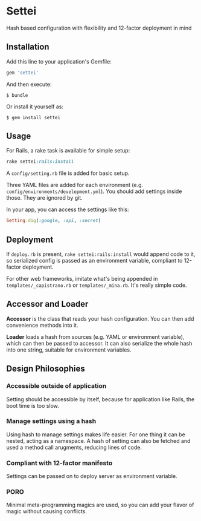 # Settei

Hash based configuration with flexibility and 12-factor deployment in mind

## Installation

Add this line to your application's Gemfile:

```ruby
gem 'settei'
```

And then execute:

    $ bundle

Or install it yourself as:

    $ gem install settei

## Usage

For Rails, a rake task is available for simple setup:

```ruby
rake settei:rails:install
```

A `config/setting.rb` file is added for basic setup.
 
Three YAML files are added for each environment (e.g. `config/environments/development.yml`). You should add settings inside those. They are ignored by git.

In your app, you can access the settings like this:

```ruby
Setting.dig(:google, :api, :secret)
```

## Deployment

If `deploy.rb` is present, `rake settei:rails:install` would append code to it, so serialized config is passed as an environment variable, compliant to 12-factor deployment.

For other web frameworks, imitate what's being appended in `templates/_capistrano.rb` or `templates/_mina.rb`. It's really simple code.

## Accessor and Loader

**Accessor** is the class that reads your hash configuration. You can then add convenience methods into it.

**Loader** loads a hash from sources (e.g. YAML or environment variable), which can then be passed to accessor. It can also serialize the whole hash into one string, suitable for environment variables.

## Design Philosophies

### Accessible outside of application

Setting should be accessible by itself, because for application like Rails, the boot time is too slow.

### Manage settings using a hash

Using hash to manage settings makes life easier. For one thing it can be nested, acting as a namespace. A hash of setting can also be fetched and used a method call arugments, reducing lines of code.

### Compliant with 12-factor manifesto

Settings can be passed on to deploy server as environment variable.

### PORO

Minimal meta-programming magics are used, so you can add your flavor of magic without causing conflicts.
